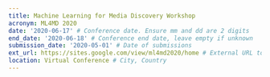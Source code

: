 ```yaml
---
title: Machine Learning for Media Discovery Workshop
acronym: ML4MD 2020
date: '2020-06-17' # Conference date. Ensure mm and dd are 2 digits
end_date: '2020-06-18' # Conference end date, leave empty if unknown
submission_date: '2020-05-01' # Date of submissions
ext_url: https://sites.google.com/view/ml4md2020/home # External URL to conference website
location: Virtual Conference # City, Country
---
```

